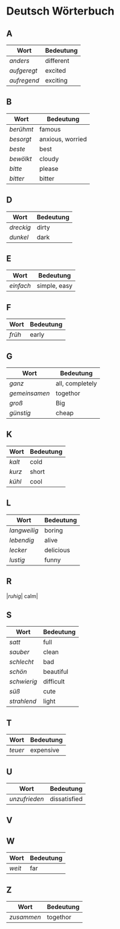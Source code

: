 # Deutsch Wörterbuch

## A

| Wort        | Bedeutung |
| ----------- | --------- |
| _anders_    | different |
| _aufgeregt_ | excited   |
| _aufregend_ | exciting  |

## B

| Wort      | Bedeutung        |
| --------- | ---------------- |
| _berühmt_ | famous           |
| _besorgt_ | anxious, worried |
| _beste_   | best             |
| _bewölkt_ | cloudy           |
| _bitte_   | please           |
| _bitter_  | bitter           |

## D

| Wort      | Bedeutung |
| --------- | --------- |
| _dreckig_ | dirty     |
| _dunkel_  | dark      |

## E

| Wort      | Bedeutung    |
| --------- | ------------ |
| _einfach_ | simple, easy |

## F

| Wort   | Bedeutung |
| ------ | --------- |
| _früh_ | early     |

## G

| Wort          | Bedeutung       |
| ------------- | --------------- |
| _ganz_        | all, completely |
| _gemeinsamen_ | togethor        |
| _groß_        | Big             |
| _günstig_     | cheap           |

## K

| Wort   | Bedeutung |
| ------ | --------- |
| _kalt_ | cold      |
| _kurz_ | short     |
| _kühl_ | cool      |

## L

| Wort         | Bedeutung |
| ------------ | --------- |
| _langweilig_ | boring    |
| _lebendig_   | alive     |
| _lecker_     | delicious |
| _lustig_     | funny     |

## R

|_ruhig_| calm|

## S

| Wort        | Bedeutung |
| ----------- | --------- |
| _satt_      | full      |
| _sauber_    | clean     |
| _schlecht_  | bad       |
| _schön_     | beautiful |
| _schwierig_ | difficult |
| _süß_       | cute      |
| _strahlend_ | light     |

## T

| Wort    | Bedeutung |
| ------- | --------- |
| _teuer_ | expensive |

## U

| Wort          | Bedeutung    |
| ------------- | ------------ |
| _unzufrieden_ | dissatisfied |

## V

## W

| Wort   | Bedeutung |
| ------ | --------- |
| _weit_ | far       |

## Z

| Wort       | Bedeutung |
| ---------- | --------- |
| _zusammen_ | togethor  |
